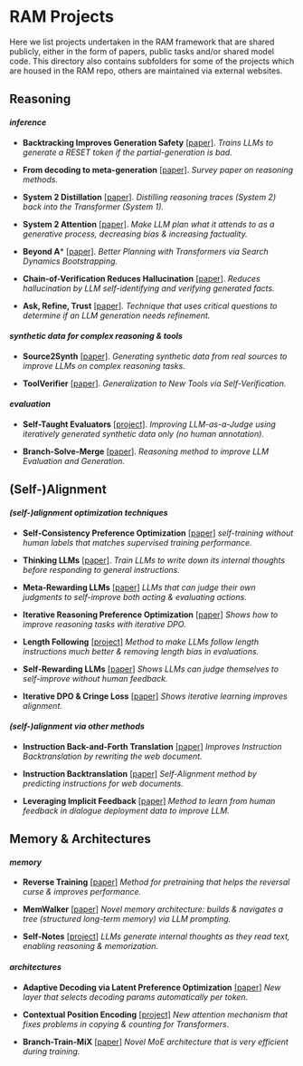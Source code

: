
# RAM Projects
Here we list projects undertaken in the RAM framework that are shared publicly, either in the form of papers, public tasks and/or shared model code. This directory also contains subfolders for some of the projects which are housed in the RAM repo, others are maintained via external websites.


## Reasoning

#### _inference_

- **Backtracking Improves Generation Safety** [[paper]](https://arxiv.org/abs/2409.14586).
  _Trains LLMs to generate a RESET token if the partial-generation is bad._

- **From decoding to meta-generation** [[paper]](https://arxiv.org/abs/2406.16838).
  _Survey paper on reasoning methods._

- **System 2 Distillation** [[paper]](https://arxiv.org/abs/2407.06023).
  _Distilling reasoning traces (System 2) back into the Transformer (System 1)._

- **System 2 Attention** [[paper]](https://arxiv.org/abs/2311.11829).
  _Make LLM plan what it attends to as a generative process, decreasing bias & increasing factuality._

- **Beyond A*** [[paper]](https://arxiv.org/abs/2402.14083).
  _Better Planning with Transformers via Search Dynamics Bootstrapping._

- **Chain-of-Verification Reduces Hallucination** [[paper]](https://arxiv.org/abs/2309.11495).
  _Reduces hallucination by LLM self-identifying and verifying generated facts._

- **Ask, Refine, Trust** [[paper]](https://arxiv.org/abs/2311.07961).
  _Technique that uses critical questions to determine if an LLM generation needs refinement._

#### _synthetic data for complex reasoning & tools_

- **Source2Synth** [[paper]](https://arxiv.org/abs/2409.08239).
  _Generating synthetic data from real sources to improve LLMs on complex reasoning tasks._

- **ToolVerifier** [[paper]](https://arxiv.org/abs/2402.14158).
  _Generalization to New Tools via Self-Verification._

#### _evaluation_

- **Self-Taught Evaluators** [[project]](./self_taught_evaluator).
  _Improving LLM-as-a-Judge using iteratively generated synthetic data only (no human annotation)._

- **Branch-Solve-Merge** [[paper]](https://arxiv.org/abs/2310.15123).
  _Reasoning method to improve LLM Evaluation and Generation._


## (Self-)Alignment

#### _(self-)alignment optimization techniques_

- **Self-Consistency Preference Optimization** [[paper]](https://arxiv.org/abs/2411.04109)
  _self-training without human labels that matches supervised training performance._

- **Thinking LLMs** [[paper]](https://arxiv.org/abs/2410.10630).
  _Train LLMs to write down its internal thoughts before responding to general instructions._

- **Meta-Rewarding LLMs** [[paper]](https://arxiv.org/abs/2407.19594)
  _LLMs that can judge their own judgments to self-improve both acting & evaluating actions._

- **Iterative Reasoning Preference Optimization** [[paper]](https://arxiv.org/abs/2404.19733)
  _Shows how to improve reasoning tasks with iterative DPO._

- **Length Following** [[project]](length_instruct)
  _Method to make LLMs follow length instructions much better & removing length bias in evaluations._

- **Self-Rewarding LLMs** [[paper]](https://arxiv.org/abs/2401.10020)
  _Shows LLMs can judge themselves to self-improve without human feedback._

- **Iterative DPO & Cringe Loss** [[paper]](https://arxiv.org/abs/2312.16682)
  _Shows iterative learning improves alignment._

#### _(self-)alignment via other methods_

- **Instruction Back-and-Forth Translation** [[paper]](https://arxiv.org/abs/2408.04614)
  _Improves Instruction Backtranslation by rewriting the web document._

- **Instruction Backtranslation** [[paper]](https://arxiv.org/abs/2308.06259)
  _Self-Alignment method by predicting instructions for web documents._

- **Leveraging Implicit Feedback** [[paper]](https://arxiv.org/abs/2307.14117)
  _Method to learn from human feedback in dialogue deployment data to improve LLM._



## Memory & Architectures

#### _memory_

- **Reverse Training** [[paper]](https://arxiv.org/abs/2403.13799)
  _Method for pretraining that helps the reversal curse & improves performance._

- **MemWalker** [[paper]](https://arxiv.org/abs/2310.05029)
  _Novel memory architecture: builds & navigates a tree (structured long-term memory) via LLM prompting._

- **Self-Notes** [[project]](self_notes)
  _LLMs generate internal thoughts as they read text, enabling reasoning & memorization._

#### _architectures_

- **Adaptive Decoding via Latent Preference Optimization** [[paper]](https://arxiv.org/abs/2411.09661)
  _New layer that selects decoding params automatically *per token*_.

- **Contextual Position Encoding** [[project]](cope)
  _New attention mechanism that fixes problems in copying & counting for Transformers_.

- **Branch-Train-MiX** [[paper]](https://arxiv.org/abs/2403.07816)
  _Novel MoE architecture that is very efficient during training._
